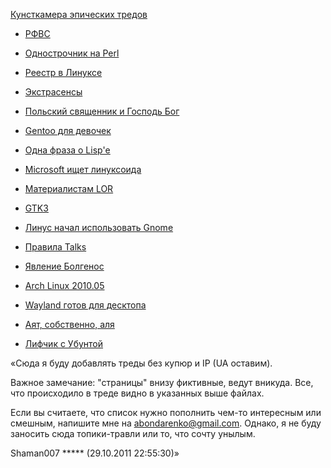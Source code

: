 [Кунсткамера эпических
тредов](http://www.linux.org.ru/forum/talks/6937079)

  - [РФВС](http://linuxhacker.ru/~shaman/rfvs.html)


  - [Однострочник на Perl](http://linuxhacker.ru/~shaman/perl-one.html)


  - [Реестр в
    Линуксе](http://linuxhacker.ru/~shaman/linux-registry.html)


  - [Экстрасенсы](http://linuxhacker.ru/~shaman/extra-sence.html)


  - [Польский священник и Господь
    Бог](http://linuxhacker.ru/~shaman/poland-god.html)


  - [Gentoo для
    девочек](http://linuxhacker.ru/~shaman/gentoo4girls.html)


  - [Одна фраза о Lisp'е](http://linuxhacker.ru/~shaman/lisp1.html)


  - [Microsoft ищет
    линуксоида](http://linuxhacker.ru/~shaman/MSLinux.html)


  - [Материалистам LOR](http://linuxhacker.ru/~shaman/Material-LOR.html)


  - [GTK3](http://linuxhacker.ru/~shaman/GTK3.html)


  - [Линус начал использовать
    Gnome](http://linuxhacker.ru/~shaman/Torvalds-Gnome.html)


  - [Правила Talks](http://linuxhacker.ru/~shaman/Talks-Talks.html)


  - [Явление Болгенос](http://linuxhacker.ru/~shaman/Bolgenos.html)


  - [Arch Linux 2010.05](http://linuxhacker.ru/~shaman/arch-2005.html)


  - [Wayland готов для
    десктопа](http://linuxhacker.ru/~shaman/wayland.html)


  - [Аят, собственно, аля](http://linuxhacker.ru/~shaman/ayat.html)


  - [Лифчик с Убунтой](http://linuxhacker.ru/~shaman/gentoo-bra.html)

«Сюда я буду добавлять треды без купюр и IP (UA оставим).

Важное замечание: "страницы" внизу фиктивные, ведут вникуда. Все, что
происходило в треде видно в указанных выше файлах.

Если вы считаете, что список нужно пополнить чем-то интересным или
смешным, напишите мне на abondarenko@gmail.com. Однако, я не буду
заносить сюда топики-травли или то, что сочту унылым.

Shaman007 \*\*\*\*\* (29.10.2011 22:55:30)»